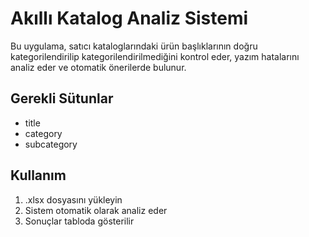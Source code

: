 
# Akıllı Katalog Analiz Sistemi

Bu uygulama, satıcı kataloglarındaki ürün başlıklarının doğru kategorilendirilip kategorilendirilmediğini kontrol eder, yazım hatalarını analiz eder ve otomatik önerilerde bulunur.

## Gerekli Sütunlar
- title
- category
- subcategory

## Kullanım
1. .xlsx dosyasını yükleyin
2. Sistem otomatik olarak analiz eder
3. Sonuçlar tabloda gösterilir

